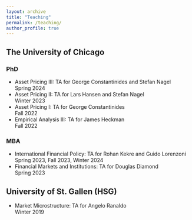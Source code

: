 ```yaml
---
layout: archive
title: "Teaching"
permalink: /teaching/
author_profile: true
---
```


## The University of Chicago
### PhD
* Asset Pricing III: TA for George Constantinides and Stefan Nagel \
  Spring 2024
* Asset Pricing II: TA for Lars Hansen and Stefan Nagel \
  Winter 2023
* Asset Pricing I: TA for George Constantinides \
  Fall 2022
* Empirical Analysis III: TA for James Heckman \
  Fall 2022
  
### MBA
* International Financial Policy: TA for Rohan Kekre and Guido Lorenzoni \
  Spring 2023, Fall 2023, Winter 2024
* Financial Markets and Institutions: TA for Douglas Diamond \
  Spring 2023

## University of St. Gallen (HSG)
* Market Microstructure: TA for Angelo Ranaldo\
  Winter 2019
